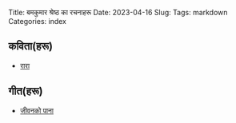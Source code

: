 Title: बमकुमार श्रेष्ठ का रचनाहरू
Date: 2023-04-16
Slug:
Tags: markdown
Categories: index

## कविता(हरू)
* [रारा](poems/rara/index.html)

## गीत(हरू)
* [जीवनको पाना](songs/jeevan_ka_paana/index.html)